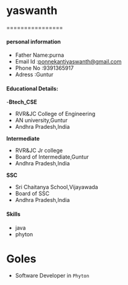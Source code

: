 # yaswanth
================

#### personal information

 - Father Name:purna
 - Email Id :ponnekantiyaswanth@gmail.com
 - Phone No :9391365917
 - Adress :Guntur
 
 #### Educational Details:
 
 -**Btech_CSE**
 - RVR&JC College of Engineering
 - AN university,Guntur
 - Andhra Pradesh,India
 
 **Intermediate**
 - RVR&JC Jr college
 - Board of Intermediate,Guntur
 - Andhra Pradesh,India
 
 **SSC**
 - Sri Chaitanya School,Vijayawada
 - Board of SSC
 - Andhra Pradesh,India
 
 #### Skills
 - java 
 - phyton
 
 # Goles
 - Software Developer in `Phyton`
